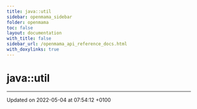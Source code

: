 ```yaml
---
title: java::util
sidebar: openmama_sidebar
folder: openmama
toc: false
layout: documentation
with_title: false
sidebar_url: /openmama_api_reference_docs.html
with_doxylinks: true
---
```


# java::util








-------------------------------

Updated on 2022-05-04 at 07:54:12 +0100